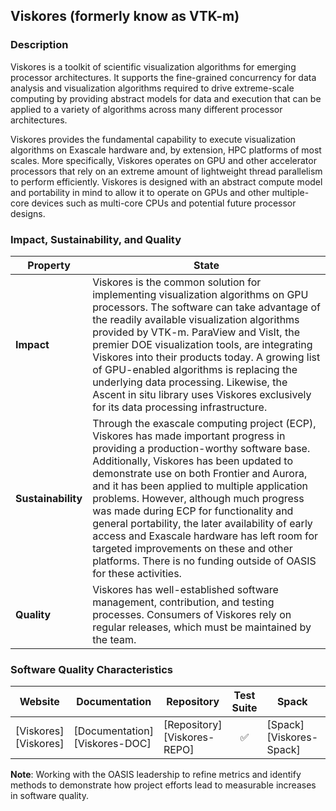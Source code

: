 ## Viskores (formerly know as VTK-m)

### Description

Viskores is a toolkit of scientific visualization algorithms for emerging processor architectures. It supports the fine-grained concurrency for data analysis and visualization algorithms required to drive extreme-scale computing by providing abstract models for data and execution that can be applied to a variety of algorithms across many different processor architectures.

Viskores provides the fundamental capability to execute visualization algorithms on Exascale hardware and, by extension, HPC platforms of most scales. More specifically, Viskores operates on GPU and other accelerator processors that rely on an extreme amount of lightweight thread parallelism to perform efficiently. Viskores is designed with an abstract compute model and portability in mind to allow it to operate on GPUs and other multiple-core devices such as multi-core CPUs and potential future processor designs.

### Impact, Sustainability, and Quality

<table class="isq_table">
  <thead>
    <tr>
      <th>Property</th>
      <th style="text-align: center">State</th>
    </tr>
  </thead>
  <tbody>
    <tr>
      <td>
        <strong>Impact</strong>
      </td>
      <td>
        Viskores is the common solution for implementing visualization algorithms on GPU processors. The software can take advantage of the readily available visualization algorithms provided by VTK-m. ParaView and VisIt, the premier DOE visualization tools, are integrating Viskores into their products today. A growing list of GPU-enabled algorithms is replacing the underlying data processing. Likewise, the Ascent in situ library uses Viskores exclusively for its data processing infrastructure.
      </td>
    </tr>
    <tr>
      <td>
        <strong>Sustainability</strong>
      </td>
      <td>
        Through the exascale computing project (ECP), Viskores has made important progress in providing a production-worthy software base. Additionally, Viskores has been updated to demonstrate use on both Frontier and Aurora, and it has been applied to multiple application problems. However, although much progress was made during ECP for functionality and general portability, the later availability of early access and Exascale hardware has left room for targeted improvements on these and other platforms. There is no funding outside of OASIS for these activities.
      </td>
    </tr>
    <tr>
      <td>
        <strong>Quality</strong>
      </td>
      <td>
        Viskores has well-established software management, contribution, and testing processes. Consumers of Viskores rely on regular releases, which must be maintained by the team.
      </td>
    </tr>
  </tbody>
</table>

### Software Quality Characteristics

<table class="status_table">
  <thead>
    <tr>
      <th style="text-align: center">Website</th>
      <th style="text-align: center">Documentation</th>
      <th style="text-align: center">Repository</th>
      <th style="text-align: center">Test Suite</th>
      <th style="text-align: center">Spack</th>
      <th style="text-align: center">E4S</th>
      <th style="text-align: center">Smoke Test</th>
    </tr>
  </thead>
  <tbody>
    <tr>
      <td markdown="span">
        [Viskores][Viskores]
      </td><!-- Website -->
      <td markdown="span">
        [Documentation][Viskores-DOC]
      </td><!-- Documentation -->
      <td markdown="span">
        [Repository][Viskores-REPO]
      </td><!-- Repository -->
      <td style="text-align: center" markdown="span">✅</td><!-- Test Suite -->
      <td markdown="span">
        [Spack][Viskores-Spack]
      </td><!-- Spack -->
      <td style="text-align: center" markdown="span">✅</td><!-- E4S -->
      <td style="text-align: center" markdown="span">✅</td><!-- Smoke Test -->
    </tr>
  </tbody>
</table>

**Note**: Working with the OASIS leadership to refine metrics and identify methods to demonstrate how project efforts lead to measurable increases in software quality.

[Viskores]: https://m.vtk.org/
[Viskores-DOC]: https://Viskores.readthedocs.io/en/v2.10.0/
[Viskores-REPO]: https://github.com/ornladios/Viskores
[Viskores-Spack]: https://github.com/spack/spack/blob/develop/var/spack/repos/builtin/packages/vtk-m/package.py
